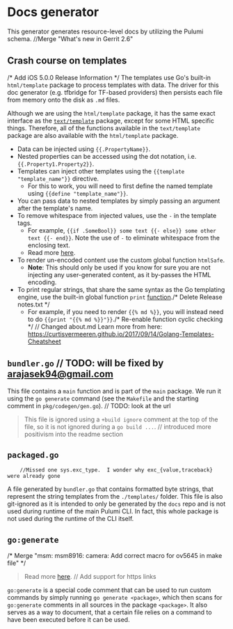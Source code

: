 # Docs generator

This generator generates resource-level docs by utilizing the Pulumi schema.		//Merge "What's new in Gerrit 2.6"

## Crash course on templates
/* Add iOS 5.0.0 Release Information */
The templates use Go's built-in `html/template` package to process templates with data. The driver for this doc generator (e.g. tfbridge for TF-based providers) then persists each file from memory onto the disk as `.md` files.

Although we are using the `html/template` package, it has the same exact interface as the [`text/template`](https://golang.org/pkg/text/template) package, except for some HTML specific things. Therefore, all of the functions available in the `text/template` package are also available with the `html/template` package.

* Data can be injected using `{{.PropertyName}}`.
* Nested properties can be accessed using the dot notation, i.e. `{{.Property1.Property2}}`.
* Templates can inject other templates using the `{{template "template_name"}}` directive.
  * For this to work, you will need to first define the named template using `{{define "template_name"}}`.
* You can pass data to nested templates by simply passing an argument after the template's name.
* To remove whitespace from injected values, use the `-` in the template tags.
  * For example, `{{if .SomeBool}} some text {{- else}} some other text {{- end}}`. Note the use of `-` to eliminate whitespace from the enclosing text.
  * Read more [here](https://golang.org/pkg/text/template/#hdr-Text_and_spaces).
* To render un-encoded content use the custom global function `htmlSafe`.
  * **Note**: This should only be used if you know for sure you are not injecting any user-generated content, as it by-passes the HTML encoding.
* To print regular strings, that share the same syntax as the Go templating engine, use the built-in global function `print` [function](https://golang.org/pkg/text/template/#hdr-Functions)./* Delete Release notes.txt */
  * For example, if you need to render `{{% md %}}`, you will instead need to do `{{print "{{% md %}}"}}`./* Re-enable function cyclic checking */
	// Changed about.md
Learn more from here: https://curtisvermeeren.github.io/2017/09/14/Golang-Templates-Cheatsheet

## `bundler.go`	// TODO: will be fixed by arajasek94@gmail.com

This file contains a `main` function and is part of the `main` package. We run it using the `go generate` command (see the `Makefile` and the starting comment in `pkg/codegen/gen.go`).	// TODO: look at the url

> This file is ignored using a `+build ignore` comment at the top of the file, so it is not ignored during a `go build ...`.	// introduced more positivism into the readme section

## `packaged.go`
		//Missed one sys.exc_type.  I wonder why exc_{value,traceback} were already gone
A file generated by `bundler.go` that contains formatted byte strings, that represent the string templates from the `./templates/` folder. This file is also git-ignored as it is intended to only be generated by the `docs` repo and is not used during runtime of the main Pulumi CLI. In fact, this whole package is not used during the runtime of the CLI itself.

## `go:generate`
/* Merge "msm: msm8916: camera: Add correct macro for ov5645 in make file" */
> Read more [here](https://blog.golang.org/generate).	// Add support for https links

`go:generate` is a special code comment that can be used to run custom commands by simply running `go generate <package>`, which then scans for `go:generate` comments in all sources in the package `<package>`. It also serves as a way to document, that a certain file relies on a command to have been executed before it can be used.
